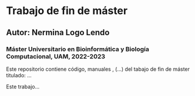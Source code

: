 # Trabajo de fin de máster 

## **Autor**: Nermina Logo Lendo

### Máster Universitario en Bioinformática y Biología Computacional, UAM, 2022-2023

Este repositorio contiene código, manuales , (...) del tabajo de fin de máster titulado: ...


Este trabajo...
